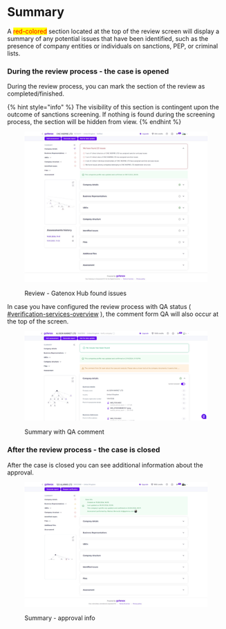 # Summary

A <mark style="color:red;">red-colored</mark> section located at the top of the review screen will display a summary of any potential issues that have been identified, such as the presence of company entities or individuals on sanctions, PEP, or criminal lists.

### During the review process - the case is opened

During the review process, you can mark the section of the review as completed/finished.&#x20;

{% hint style="info" %}
The visibility of this section is contingent upon the outcome of sanctions screening. If nothing is found during the screening process, the section will be hidden from view.
{% endhint %}

<figure><img src="../../.gitbook/assets/Review company (2).png" alt="Review - Gatenox Hub found issues"><figcaption><p>Review - Gatenox Hub found issues</p></figcaption></figure>

In case you have configured the review process with QA status ( [#verification-services-overview](../cases-management/#verification-services-overview "mention") ), the comment form QA will also occur at the top of the screen.

<figure><img src="../../.gitbook/assets/Review company - comment from QA.png" alt=""><figcaption><p>Summary with QA comment</p></figcaption></figure>

### After the review process - the case is closed

After the case is closed you can see additional information about the approval.

<figure><img src="../../.gitbook/assets/Review company approval.png" alt=""><figcaption><p>Summary - approval info</p></figcaption></figure>
